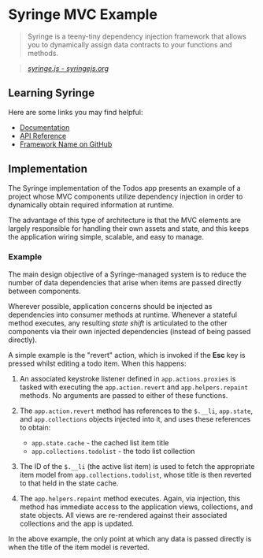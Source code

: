 # Syringe MVC Example

> Syringe is a teeny-tiny dependency injection framework that allows you to dynamically assign data contracts to your functions and methods.

> _[syringe.js - syringejs.org](http://syringejs.org)_


## Learning Syringe

Here are some links you may find helpful:

* [Documentation](https://github.com/holt/syringe#overview)
* [API Reference](https://github.com/holt/syringe#api)
* [Framework Name on GitHub](https://github.com/holt/syringe)

## Implementation

The Syringe implementation of the Todos app presents an example of a project whose MVC components utilize dependency injection in order to dynamically obtain required information at runtime. 

The advantage of this type of architecture is that the MVC elements are largely responsible for handling their own assets and state, and this keeps the application wiring simple, scalable, and easy to manage.

### Example

The main design objective of a Syringe-managed system is to reduce the number of data dependencies that arise when items are passed directly between components. 

Wherever possible, application concerns should be injected as dependencies into consumer methods at runtime. Whenever a stateful method executes, any resulting _state shift_ is articulated to the other components via their own injected dependencies (instead of being passed directly).

A simple example is the "revert" action, which is invoked if the __Esc__ key is pressed whilst editing a todo item. When this happens:

1. An associated keystroke listener defined in `app.actions.proxies` is tasked with executing the `app.action.revert` and `app.helpers.repaint` methods. No arguments are passed to either of these functions. 
2. The `app.action.revert` method has references to the `$.__li`, `app.state`, and `app.collections` objects injected into it, and uses these references to obtain:
    - `app.state.cache` - the cached list item title
    - `app.collections.todolist` - the todo list collection

3. The ID of the `$.__li` (the active list item) is used to fetch the appropriate item model from `app.collections.todolist`, whose title is then reverted to that held in the state cache.

4. The `app.helpers.repaint` method executes. Again, via injection, this method has immediate access to the application views, collections, and state objects. All views are re-rendered against their associated collections and the app is updated.

In the above example, the only point at which any data is passed directly is when the title of the item model is reverted.